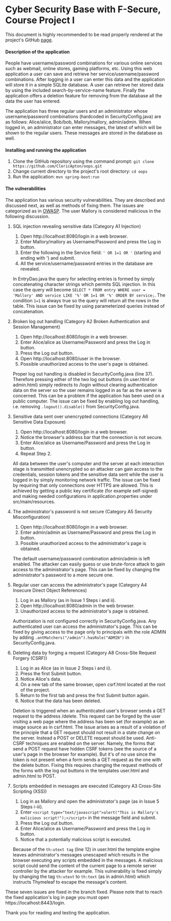 # Cyber Security Base with F-Secure, Course Project I
This document is highly recommended to be read properly rendered at the project's GitHub [page](https://github.com/ClericApton/oops.git).

#### Description of the application
People have username/password combinations for various online services such as webmail, online stores, gaming platforms, etc. Using this web application a user can save and retrieve her service/username/password combinations. After logging in a user can enter this data and the application will store it in a simple SQLite database. A user can retrieve her stored data by using the included search-by-service-name feature. Finally the application offers a deletion feature for removing from the database all the data the user has entered.

The application has three regular users and an administrator whose username/password combinations (hardcoded in SecurityConfig.java) are as follows: Alice/alice, Bob/bob, Mallory/mallory, admin/admin. When logged in, an administrator can enter messages, the latest of which will be shown to the regular users. These messages are stored in the database as well.

#### Installing and running the application
1. Clone the GitHub repository using the command prompt: `git clone https://github.com/ClericApton/oops.git`
2. Change current directory to the project's root directory: `cd oops`
3. Run the application: `mvn spring-boot:run`

#### The vulnerabilities
The application has various security vulnerabilities. They are described and discussed next, as well as methods of fixing them. The issues are categorized as in [OWASP](https://www.owasp.org/index.php/Top_10_2013-Top_10). The user Mallory is considered malicious in the following discussion.

1. SQL injection revealing sensitive data (Category A1 Injection)
	1. Open http://localhost:8080/login in a web browser.
	2. Enter Mallory/mallory as Username/Password and press the Log in button.
	3. Enter the following in the Service field: `' OR 1=1 OR '` (starting and ending with ') and submit.
	4. All the service/username/password entries in the database are revealed.

	In EntryDao.java the query for selecting entries is formed by simply concatenating character strings which permits SQL injection. In this case the query will become `SELECT * FROM entry WHERE user = 'Mallory' AND service LIKE '%' OR 1=1 OR '%' ORDER BY service;`. The condition `1=1` is always true so the query will return all the rows in the table. This issue can be fixed by using parameterized queries instead of concatenation.

2. Broken log out handling (Category A2 Broken Authentication and Session Management)
   1. Open http://localhost:8080/login in a web browser.
   2. Enter Alice/alice as Username/Password and press the Log in button.
   3. Press the Log out button.
   4. Open http://localhost:8080/user in the browser.
   5. Possible unauthorized access to the user's page is obtained.

   Proper log out handling is disabled in SecurityConfig.java (line 37). Therefore pressing either of the two log out buttons (in user.html or admin.html) simply redirects to /login without clearing authentication data on the server so the user remains logged in as far as the server is concerned. This can be a problem if the application has been used on a public computer. The issue can be fixed by enabling log out handling, i.e. removing `.logout().disable()` from SecurityConfig.java.

3. Sensitive data sent over unencrypted connections (Category A6 Sensitive Data Exposure)
	1. Open http://localhost:8080/login in a web browser.
	2. Notice the browser's address bar that the connection is not secure.
	3. Enter Alice/alice as Username/Password and press the Log in button.
	4. Repeat Step 2.

	All data between the user's computer and the server at each interaction stage is transmitted unencrypted so an attacker can gain access to the credentials, session tokens and the sensitive data sent while the user is logged in by simply monitoring network traffic. The issue can be fixed by requiring that only connections over HTTPS are allowed. This is achieved by getting a public key certificate (for example self-signed) and making needed configurations in application.properties under src/main/resources.

4. The administrator's password is not secure (Category A5 Security Misconfiguration)
	1. Open http://localhost:8080/login in a web browser.
	2. Enter admin/admin as Username/Password and press the Log in button.
	3. Possible unauthorized access to the administrator's page is obtained.

	The default username/password combination admin/admin is left enabled. The attacker can easily guess or use brute-force attack to gain access to the administrator's page. This can be fixed by changing the administrator's password to a more secure one.

5. Regular user can access the administrator's page (Category A4 Insecure Direct Object References)
	1. Log in as Mallory (as in Issue 1 Steps i and ii).
	2. Open http://localhost:8080/admin in the web browser.
	3. Unauthorized access to the administrator's page is obtained.

	Authorization is not configured correctly in SecurityConfig.java. Any authenticated user can access the administrator's page. This can be fixed by giving access to the page only to principals with the role ADMIN by adding `.antMatchers("/admin").hasRole("ADMIN")` in SecurityConfig.java.

6. Deleting data by forging a request (Category A8 Cross-Site Request Forgery (CSRF))
	1. Log in as Alice (as in Issue 2 Steps i and ii).
	2. Press the first Submit button.
	3. Notice Alice's data.
	4. On a new tab of the same browser, open csrf.html located at the root of the project.
	5. Return to the first tab and press the first Submit button again.
	6. Notice that the data has been deleted.

	Deletion is triggered when an authenticated user's browser sends a GET request to the address /delete. This request can be forged by the user visiting a web page where the address has been set (for example) as an image source as in csrf.html. The issue arises as a result of a violation of the principle that a GET request should not result in a state change on the server. Instead a POST or DELETE request should be used. Anti-CSRF techniques are enabled on the server. Namely, the forms that send a POST request have hidden CSRF tokens (see the source of a user's page in the browser for example). But it's of no use since the token is not present when a form sends a GET request as the one with the delete button. Fixing this requires changing the request methods of the forms with the log out buttons in the templates user.html and admin.html to POST.

7. Scripts embedded in messages are executed (Category A3 Cross-Site Scripting (XSS))
	1. Log in as Mallory and open the administrator's page (as in Issue 5 Steps i-iii).
	2. Enter `<script type="text/javascript">alert("This is Mallory's malicious script!");</script>` in the message field and submit.
	3. Press the Log out button.
	4. Enter Alice/alice as Username/Password and press the Log in button.
	5. Notice that a potentially malicious script is executed.

	Because of the `th:utext tag` (line 12) in user.html the template engine leaves administrator's messages unescaped which results in the browser executing any scripts embedded in the messages. A malicious script could send the content of the current page to a remote server controller by the attacker for example. This vulnerability is fixed simply by changing the tag `th:utext` to `th:text` (as in admin.html) which instructs Thymeleaf to escape the message's content.

These seven issues are fixed in the branch fixed. Please note that to reach the fixed application's log in page you must open https://localhost:8443/login.

Thank you for reading and testing the application.
